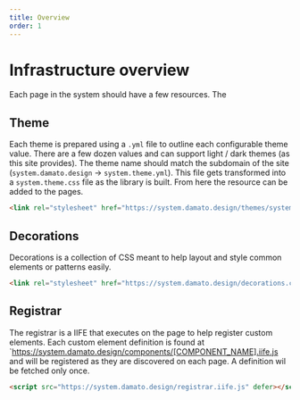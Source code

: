 ```yaml
---
title: Overview
order: 1
---
```


# Infrastructure overview

Each page in the system should have a few resources. The

## Theme

Each theme is prepared using a `.yml` file to outline each configurable theme value. There are a few dozen values and can support light / dark themes (as this site provides). The theme name should match the subdomain of the site (`system.damato.design` -> `system.theme.yml`). This file gets transformed into a `system.theme.css` file as the library is built. From here the resource can be added to the pages.

```html
<link rel="stylesheet" href="https://system.damato.design/themes/system.theme.css">
```

## Decorations

Decorations is a collection of CSS meant to help layout and style common elements or patterns easily.

```html
<link rel="stylesheet" href="https://system.damato.design/decorations.css">
```

## Registrar

The registrar is a IIFE that executes on the page to help register custom elements. Each custom element definition is found at `https://system.damato.design/components/[COMPONENT_NAME].iife.js and will be registered as they are discovered on each page. A definition wil be fetched only once.

```html
<script src="https://system.damato.design/registrar.iife.js" defer></script>
```